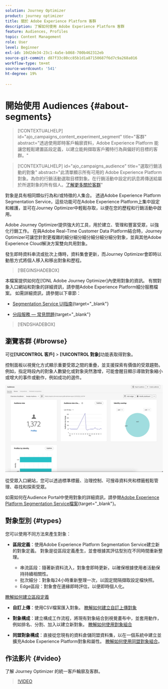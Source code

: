 ```yaml
---
solution: Journey Optimizer
product: journey optimizer
title: 關於 Adobe Experience Platform 客群
description: 了解如何使用 Adobe Experience Platform 客群
feature: Audiences, Profiles
topic: Content Management
role: User
level: Beginner
exl-id: 10d2de34-23c1-4a5e-b868-700b462312eb
source-git-commit: d87f33c80cc85b1d1a87150687f6d7c9a268a016
workflow-type: tm+mt
source-wordcount: '541'
ht-degree: 19%

---
```



# 開始使用 Audiences {#about-segments}

>[!CONTEXTUALHELP]
>id="ajo_campaigns_content_experiment_segment"
>title="客群"
>abstract="透過使用即時客戶輪廓資料，Adobe Experience Platform 能讓您輕鬆建置區段定義，以建立能夠擷取客戶獨特行為與偏好的目標的客群。"

>[!CONTEXTUALHELP]
>id="ajo_campaigns_audience"
>title="選取行銷活動的對象"
>abstract="此清單顯示所有可用的 Adobe Experience Platform 對象。為你的行銷活動選取目標對象。在行銷活動中設定的訊息將傳送給屬於所選對象的所有個人。[了解更多關於客群](../audience/about-audiences.md)"

對象是具有相同類似行為和/或特徵的人集合。 透過Adobe Experience Platform Segmentation Service，這些功能可在Adobe Experience Platform上集中設定和維護，並可在Journey Optimizer中輕鬆存取，以便在您的歷程和行銷活動中啟用。

Adobe Journey Optimizer提供強大的工具，用於建立、管理和豐富受眾，以強化行銷工作。 在與Adobe Real-Time Customer Data Platform結合時，Journey Optimizer可讓您針對更複雜的細分細分細分細分細分細分對象，並與其他Adobe Experience Cloud解決方案雙向共用對象。

發生即時資料串流或批次上傳時，資料集會更新，而Journey Optimizer會即時以動態方式將個人移入和移出對象和歷程。

>[!BEGINSHADEBOX]

本檔案提供如何在[!DNL Adobe Journey Optimizer]內使用對象的資訊。 有關對象入口網站和對象的詳細資訊，請參閱Adobe Experience Platform細分服務檔案。 如需詳細資訊，請參閱以下章節：

* [Segmentation Service UI指南](https://experienceleague.adobe.com/zh-hant/docs/experience-platform/segmentation/ui/overview){target="_blank"}

* [分段服務 — 常見問題](https://experienceleague.adobe.com/zh-hant/docs/experience-platform/segmentation/faq){target="_blank"}

>[!ENDSHADEBOX]

## 瀏覽客群 {#browse}

可從&#x200B;**[!UICONTROL 客戶]** > **[!UICONTROL 對象]**&#x200B;功能表取得對象。

控制面板以視覺化方式顯示重要受眾之間的重疊，並支援探索有價值的受眾趨勢。 例如，指定時段內的對象人數變化或對象突然激增，可能會醒目顯示導致對象縮小或增大的事件或動作，例如成功的選件。

![](assets/audiences-overview.png)

從受眾入口網站，您可以透過標準標籤、治理控制、可搜尋資料夾和標籤輕鬆管理、尋找和探索受眾。

如需如何在Audience Portal中使用對象的詳細資訊，請參閱[Adobe Experience Platform Segmentation Service檔案](https://experienceleague.adobe.com/docs/experience-platform/segmentation/home.html?lang=zh-Hant){target="_blank"}。

## 對象型別 {#types}

您可以使用不同方法來產生對象：

* **區段定義**：使用Adobe Experience Platform Segmentation Service建立新的對象定義。 對象是從區段定義產生，並會根據其評估型別在不同時間重新整理。

   * 串流區段：隨著新資料流入，對象會即時更新，以確保根據使用者活動保持持續相關性。
   * 批次細分：對象每24小時重新整理一次，以固定間隔擷取設定檔快照。
   * Edge區段：對象會在邊緣即時評估，以便即時個人化。

[瞭解如何建立區段定義](creating-a-segment-definition.md)

* **自訂上傳**：使用CSV檔案匯入對象。 [瞭解如何建立自訂上傳對象](custom-upload.md)

* **對象構成**：建立構成工作流程，將現有對象結合到視覺畫布中，並套用動作，例如排名、分割、加入以建立新對象。 [瞭解如何使用對象組合](get-started-audience-orchestration.md)

* **同盟對象構成**：直接從您現有的資料倉儲同盟資料集，以在一個系統中建立並擴充Adobe Experience Platform對象和屬性。 [瞭解如何使用同盟對象組合](federated-audience-composition.md)。

## 作法影片 {#video}

了解 Journey Optimizer 的統一客戶輪廓及客群。

>[!VIDEO](https://video.tv.adobe.com/v/3432671?quality=12)
